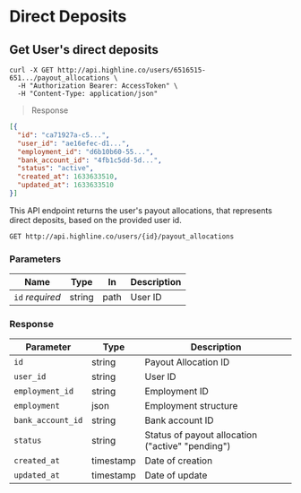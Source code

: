 # Direct Deposits

## Get User's direct deposits

```shell
curl -X GET http://api.highline.co/users/6516515-651.../payout_allocations \
  -H "Authorization Bearer: AccessToken" \
  -H "Content-Type: application/json"
```

> Response

```json
[{
  "id": "ca71927a-c5...",
  "user_id": "ae16efec-d1...",
  "employment_id": "d6b10b60-55...",
  "bank_account_id": "4fb1c5dd-5d...",
  "status": "active",
  "created_at": 1633633510,
  "updated_at": 1633633510
}]
```

This API endpoint returns the user's payout allocations, that represents direct deposits, based on the provided user id.

`GET http://api.highline.co/users/{id}/payout_allocations`

### Parameters

Name | Type | In | Description
--------- | ------- | ------- | ------
`id` *required* | string | path | User ID

### Response

Parameter | Type | Description
--------- | ------- | -----------
`id` | string | Payout Allocation ID
`user_id` | string | User ID
`employment_id` | string | Employment ID
`employment` | json | Employment structure
`bank_account_id` | string | Bank account ID
`status` | string | Status of payout allocation ("active" "pending")
`created_at` | timestamp | Date of creation
`updated_at` | timestamp | Date of update